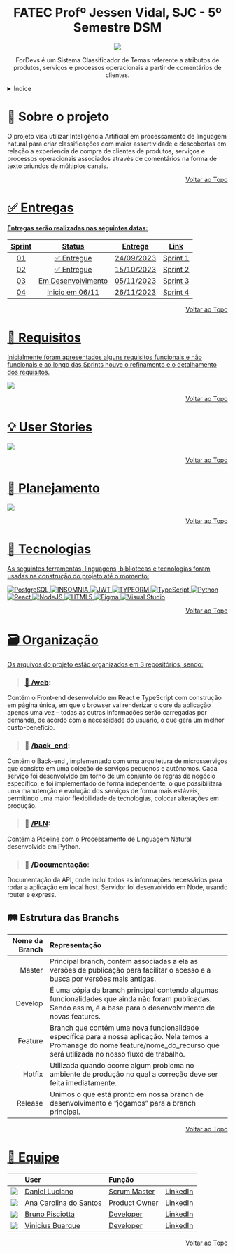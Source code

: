 <br id="topo">
<h1 align = "center"> FATEC Profº Jessen Vidal, SJC - 5º Semestre DSM </h1>
<p align = "center">
<img src = "https://github.com/ForDevs-Fatec/Documentation/blob/main/logo.jpg" >


<p align = "center"> ForDevs é um Sistema Classificador de Temas referente a atributos de produtos, serviços e processos operacionais a partir de comentários de clientes.
 

<br>

 
<!-- ÍNDICE -->
<details>
  <summary>Índice</summary>
  <ol>
    <li>
      <a href="#Sobre">Sobre o Projeto</a>
    </li>
    <li>
      <a href="#Entregas">Entregas</a>
    </li>
    <li>
      <a href="#Requisitos">Reguisitos</a>
    </li>
    <li>
      <a href="#User">User Stories</a>
    </li>
    <li>
      <a href="#Planejamento">Planejamento</a>
    </li>
     <li>
      <a href="#Tecnologias">Tecnologias</a>
    </li>
     <li>
      <a href="#Organização">Organização</a>
    </li>
    <li>
      <a href="#Equipe">Equipe</a>
    </li>
  </ol>
</details>

<span id="Sobre">

# 🎯 Sobre o projeto 
 

O projeto visa utilizar Inteligência Artificial em processamento de linguagem natural para criar classificações com maior assertividade e descobertas em relação a experiencia de compra de clientes de produtos, serviços e processos operacionais associados através de comentários na forma de texto oriundos de múltiplos canais.

<p align="right"><a href="#topo">Voltar ao Topo</p> 

<span id="Entregas">

# ✅ Entregas 
  
#### Entregas serão realizadas nas seguintes datas:

**Sprint**  |**Status** |  **Entrega**         | **Link**
:---------: | :------:    | :-------:          | :-------:
01          | ✅  Entregue  | 24/09/2023  | <a href="https://github.com/ForDevs-Fatec/Documentation/tree/Sprint-1">Sprint 1</a> |
02          | ✅  Entregue  | 15/10/2023  | <a href="https://github.com/ForDevs-Fatec/Documentation/tree/Sprint-2">Sprint 2</a>
03          | Em Desenvolvimento | 05/11/2023   | Sprint 3
04          | Inicio em 06/11| 26/11/2023   | Sprint 4 

 
 <p align="right"><a href="#topo">Voltar ao Topo</p> 
  
 <span id="Requisitos">

# 📌 Requisitos 

Inicialmente foram apresentados alguns requisitos funcionais e não funcionais e ao longo das Sprints houve o refinamento e o detalhamento dos requisitos. 

<img src = "https://github.com/ForDevs-Fatec/Documentation/blob/main/Backlog_Requisitos.jpg">
 
 <p align="right"><a href="#topo">Voltar ao Topo</p> 

<span id="User"> 
  
# 💡 User Stories 

<img src = "https://github.com/ForDevs-Fatec/Documentation/blob/main/Use.jpg">
 
<p align="right"><a href="#topo">Voltar ao Topo</p> 

<span id="Planejamento"> 
  
# 📝 Planejamento 

<img src = "https://github.com/ForDevs-Fatec/Documentation/blob/main/Sprints.jpg">

<p align="right"><a href="#topo">Voltar ao Topo</p> 


 <span id="Tecnologias">

# 📱 Tecnologias
  
As seguintes ferramentas, linguagens, bibliotecas e tecnologias foram usadas na construção do projeto até o momento:

![PostgreSQL](https://img.shields.io/badge/postgresql-%23007ACC.svg?style=for-the-badge&logo=postgresql&logoColor=white)
![INSOMNIA](https://img.shields.io/badge/Insomnia-black?style=for-the-badge&logo=insomnia&logoColor=5849BE)
![JWT](https://img.shields.io/badge/JWT-black?style=for-the-badge&logo=JSON%20web%20tokens)
![TYPEORM](https://img.shields.io/badge/Typeorm-black?style=for-the-badge&logo=typeorm&logoColor=white)
![TypeScript](https://img.shields.io/badge/typescript-%23007ACC.svg?style=for-the-badge&logo=typescript&logoColor=white)
![Python](https://img.shields.io/badge/Python-%23007ACC.svg?style=for-the-badge&logo=python&logoColor=white)
![React](https://img.shields.io/badge/react-%2320232a.svg?style=for-the-badge&logo=react&logoColor=%2361DAFB)
![NodeJS](https://img.shields.io/badge/node.js-6DA55F?style=for-the-badge&logo=node.js&logoColor=white)
![HTML5](https://img.shields.io/badge/html5-%23E34F26.svg?style=for-the-badge&logo=html5&logoColor=white)
![Figma](https://img.shields.io/badge/figma-%23F24E1E.svg?style=for-the-badge&logo=figma&logoColor=white)
![Visual Studio](https://img.shields.io/badge/Visual%20Studio-5C2D91.svg?style=for-the-badge&logo=visual-studio&logoColor=white)
 
<p align="right"><a href="#topo">Voltar ao Topo</p> 

<span id="Organização">

# 🗃️ Organização 

Os arquivos do projeto estão organizados em 3 repositórios, sendo: 
 

> ### 📁 <a href="https://github.com/ForDevs-Fatec/for-devs-web">/web</a>:
Contém o Front-end desenvolvido em React e TypeScript com construção em página única, em que o browser vai renderizar o core da aplicação apenas uma vez – todas as outras informações serão carregadas por demanda, de acordo com a necessidade do usuário, o que gera um melhor custo-benefício.

> ### 📁 <a href="https://github.com/ForDevs-Fatec/for-devs-back">/back_end</a>:
Contém o Back-end , implementado com uma arquitetura de microsserviços que consiste em uma coleção de serviços pequenos e autônomos. 
Cada serviço foi desenvolvido em torno de um conjunto de regras de negócio específico, e foi implementado de forma independente, o que possibilitará uma manutenção e evolução dos serviços de forma mais estáveis, permitindo uma maior flexibilidade de tecnologias, colocar alterações em produção.

> ### 📁 <a href="https://github.com/ForDevs-Fatec/for-devs-pln">/PLN</a>:
Contém a Pipeline com o Processamento de Linguagem Natural desenvolvido em Python.
 
> ### 📁 <a href="https://github.com/ForDevs-Fatec/Documentation">/Documentação</a>:
Documentação da API, onde inclui todos as informações necessários para rodar a aplicação em local host. Servidor foi desenvolvido em Node, usando router e express.

## :railway_track: Estrutura das Branchs

<div>
  
| Nome da Branch | Representação
| ---------------------: | :--------------------- | 
| Master | Principal branch, contém associadas a ela as versões de publicação para facilitar o acesso e a busca por versões mais antigas. |
| Develop | É uma cópia da branch principal contendo algumas funcionalidades que ainda não foram publicadas. Sendo assim, é a base para o desenvolvimento de novas features. |
| Feature | Branch que contém uma nova funcionalidade específica para a nossa aplicação. Nela temos a Promanage do nome feature/nome_do_recurso que será utilizada no nosso fluxo de trabalho. |
| Hotfix | Utilizada quando ocorre algum problema no ambiente de produção no qual a correção deve ser feita imediatamente. |
| Release | Unimos o que está pronto em nossa branch de desenvolvimento e “jogamos” para a branch principal. |

<p align="right"><a href="#topo">Voltar ao Topo</p> 
 
  
<span id="Equipe">

# 👥 Equipe
|                                                            | User                                                | Função |  |
| :--------------------------------------------------------- | :-----------------------------------------------    | :------- | :-------|
| ![](https://avatars.githubusercontent.com/u/79336346?s=30) |[Daniel Luciano](https://github.com/daniellsfilho)  | Scrum Master | [LinkedIn](https://www.linkedin.com/in/daniel-filho-3b6583209/) |
| ![](https://avatars.githubusercontent.com/u/78958795?s=30) | [Ana Carolina do Santos](https://github.com/annakks)|  Product Owner | [LinkedIn](https://www.linkedin.com/in/ana-santos-856436145/) |
| ![](https://avatars.githubusercontent.com/u/52466841?s=30) | [Bruno Pisciotta](https://github.com/bruno-pisciotta281)| Developer | [LinkedIn](https://www.linkedin.com/in/bruno-pisciotta-577216198/) |
| ![](https://avatars.githubusercontent.com/u/69692614?s=30) | [Vinicius Buarque](https://github.com/vbuarque)     | Developer | [LinkedIn](https://www.linkedin.com/in/vinicius-buarque-de-gusm%C3%A3o-catonho-9b11911a7/) |


<p align="right"><a href="#topo">Voltar ao Topo</p> 
